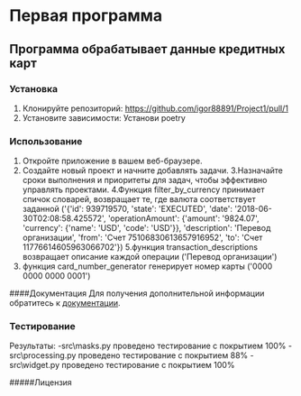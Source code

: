 # Первая программа


## Программа обрабатывает данные кредитных карт


### Установка 

1. Клонируйте репозиторий: https://github.com/igor88891/Project1/pull/1
2. Установите зависимости: Установи poetry

### Использование

1. Откройте приложение в вашем веб-браузере.
2. Создайте новый проект и начните добавлять задачи.
3.Назначайте сроки выполнения и приоритеты для задач, чтобы эффективно управлять проектами.
4.Функция filter_by_currency принимает спичок словарей, возвращает те, где валюта соответствует заданной ('{'id': 939719570, 'state': 'EXECUTED', 'date': '2018-06-30T02:08:58.425572', 
'operationAmount': {'amount': '9824.07', 'currency': {'name': 'USD', 'code': 'USD'}}, 
'description': 'Перевод организации', 'from': 'Счет 75106830613657916952', 'to': 'Счет 11776614605963066702'})
5.функция transaction_descriptions возвращает описание каждой операции ('Перевод организации')
6. функция card_number_generator генерирует номер карты ('0000 0000 0000 0001')

####Документация
Для  получения дополнительной информации обратитесь к [документации](docs/README.md).

### Тестирование
Результаты:
-src\masks.py  проведено тестирование с покрытием 100%
-src\processing.py  проведено тестирование с покрытием 88% 
-src\widget.py  проведено тестирование с покрытием 100%




#####Лицензия
